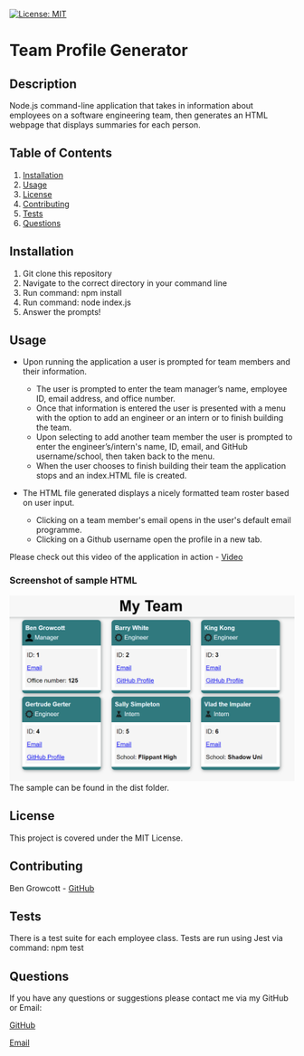 [![License: MIT](https://img.shields.io/badge/License-MIT-yellow.svg)](https://opensource.org/licenses/MIT)

# Team Profile Generator

## Description

Node.js command-line application that takes in information about employees on a software engineering team, then generates an HTML webpage that displays summaries for each person.

## Table of Contents

1. [Installation](#installation)
2. [Usage](#usage)
3. [License](#license)
4. [Contributing](#contributing)
5. [Tests](#tests)
6. [Questions](#questions)

## Installation

1. Git clone this repository
2. Navigate to the correct directory in your command line
3. Run command: npm install
4. Run command: node index.js
5. Answer the prompts!

## Usage

- Upon running the application a user is prompted for team members and their information.
    - The user is prompted to enter the team manager’s name, employee ID, email address, and office number.
    - Once that information is entered the user is presented with a menu with the option to add an engineer or an intern or to finish building the team.
    - Upon selecting to add another team member the user is prompted to enter the engineer’s/intern's name, ID, email, and GitHub username/school, then taken back to the menu.
    - When the user chooses to finish building their team the application stops and an index.HTML file is created.

- The HTML file generated displays a nicely formatted team roster based on user input.
    - Clicking on a team member's email opens in the user's default email programme.
    - Clicking on a Github username open the profile in a new tab.

Please check out this video of the application in action - [Video](https://drive.google.com/file/d/1it2xqKNf7GNhELC38-EbI44I1DlBEzLS/view?usp=sharing)

### Screenshot of sample HTML

![screenshot of sample HTML](dist/images/samplescreenshot.png)
The sample can be found in the dist folder.
## License

This project is covered under the MIT License.

## Contributing

Ben Growcott - [GitHub](https://github.com/BGrowcott)

## Tests

There is a test suite for each employee class. Tests are run using Jest via command: npm test

## Questions

If you have any questions or suggestions please contact me via my GitHub or Email:

[GitHub](https://github.com/BGrowcott)

[Email](mailto:bg.coding101@gmail.com)